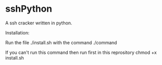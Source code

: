 # sshPython
A ssh cracker written in python.


Installation:

Run the file ./install.sh with the command ./command

If you can't run this command then run first in this reprository chmod +x install.sh
